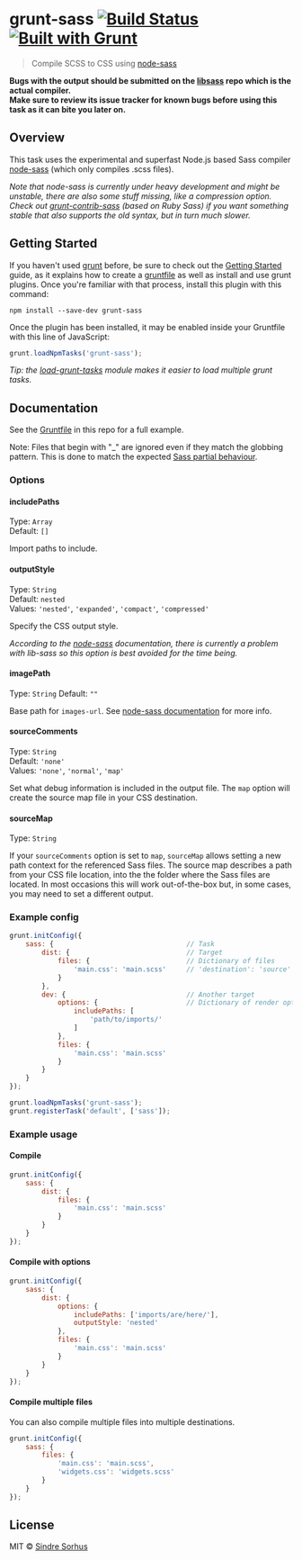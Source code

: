 # grunt-sass [![Build Status](https://secure.travis-ci.org/sindresorhus/grunt-sass.png?branch=master)](http://travis-ci.org/sindresorhus/grunt-sass) [![Built with Grunt](https://cdn.gruntjs.com/builtwith.png)](http://gruntjs.com/)

> Compile SCSS to CSS using [node-sass](https://github.com/andrew/node-sass)

**Bugs with the output should be submitted on the [libsass](https://github.com/hcatlin/libsass) repo which is the actual compiler.  
Make sure to review its issue tracker for known bugs before using this task as it can bite you later on.**


## Overview

This task uses the experimental and superfast Node.js based Sass compiler [node-sass](https://github.com/andrew/node-sass) (which only compiles .scss files).

*Note that node-sass is currently under heavy development and might be unstable, there are also some stuff missing, like a compression option. Check out [grunt-contrib-sass](https://github.com/gruntjs/grunt-contrib-sass) (based on Ruby Sass) if you want something stable that also supports the old syntax, but in turn much slower.*


## Getting Started

If you haven't used [grunt][] before, be sure to check out the [Getting Started][] guide, as it explains how to create a [gruntfile][Getting Started] as well as install and use grunt plugins. Once you're familiar with that process, install this plugin with this command:

```shell
npm install --save-dev grunt-sass
```

Once the plugin has been installed, it may be enabled inside your Gruntfile with this line of JavaScript:

```js
grunt.loadNpmTasks('grunt-sass');
```

*Tip: the [load-grunt-tasks](https://github.com/sindresorhus/load-grunt-tasks) module makes it easier to load multiple grunt tasks.*

[grunt]: http://gruntjs.com
[Getting Started]: https://github.com/gruntjs/grunt/wiki/Getting-started


## Documentation

See the [Gruntfile](https://github.com/sindresorhus/grunt-sass/blob/master/Gruntfile.js) in this repo for a full example.

Note: Files that begin with "_" are ignored even if they match the globbing pattern. This is done to match the expected [Sass partial behaviour](http://sass-lang.com/documentation/file.SASS_REFERENCE.html#partials).

### Options

#### includePaths

Type: `Array`  
Default: `[]`

Import paths to include.


#### outputStyle

Type: `String`  
Default: `nested`  
Values: `'nested'`, `'expanded'`, `'compact'`, `'compressed'`

Specify the CSS output style.

*According to the [node-sass](https://github.com/andrew/node-sass) documentation, there is currently a problem with lib-sass so this option is best avoided for the time being.*

#### imagePath

Type: `String`
Default: `""`

Base path for `images-url`. See [node-sass documentation](https://github.com/andrew/node-sass#imagepath) for more info.

#### sourceComments

Type: `String`  
Default: `'none'`  
Values: `'none'`, `'normal'`, `'map'`

Set what debug information is included in the output file. The `map` option will create the source map file in your CSS destination.


#### sourceMap

Type: `String`

If your `sourceComments` option is set to `map`, `sourceMap` allows setting a new path context for the referenced Sass files. The source map describes a path from your CSS file location, into the the folder where the Sass files are located. In most occasions this will work out-of-the-box but, in some cases, you may need to set a different output.


### Example config

```javascript
grunt.initConfig({
	sass: {									// Task
		dist: {								// Target
			files: {						// Dictionary of files
				'main.css': 'main.scss'		// 'destination': 'source'
			}
		},
		dev: {								// Another target
			options: {						// Dictionary of render options
				includePaths: [
					'path/to/imports/'
				]
			},
			files: {
				'main.css': 'main.scss'
			}
		}
	}
});

grunt.loadNpmTasks('grunt-sass');
grunt.registerTask('default', ['sass']);
```


### Example usage


#### Compile

```javascript
grunt.initConfig({
	sass: {
		dist: {
			files: {
				'main.css': 'main.scss'
			}
		}
	}
});
```


#### Compile with options

```js
grunt.initConfig({
	sass: {
		dist: {
			options: {
				includePaths: ['imports/are/here/'],
				outputStyle: 'nested'
			},
			files: {
				'main.css': 'main.scss'
			}
		}
	}
});
```


#### Compile multiple files

You can also compile multiple files into multiple destinations.

```js
grunt.initConfig({
	sass: {
		files: {
			'main.css': 'main.scss',
			'widgets.css': 'widgets.scss'
		}
	}
});
```


## License

MIT © [Sindre Sorhus](http://sindresorhus.com)
